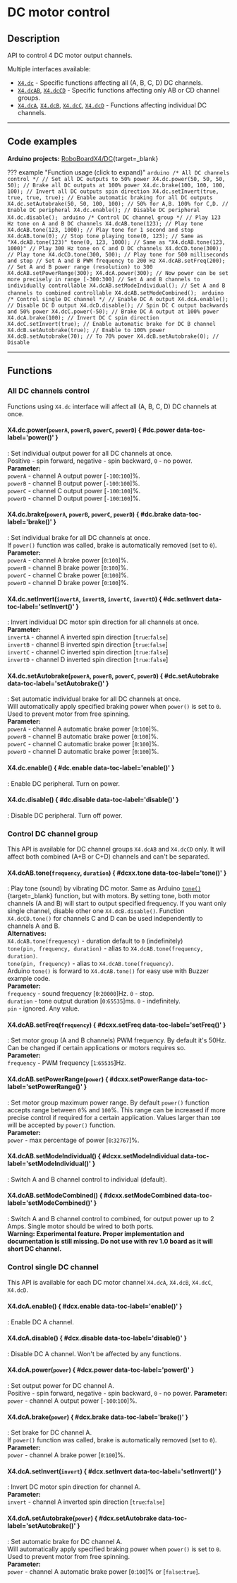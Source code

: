 # DC motor control

## Description

API to control 4 DC motor output channels.

Multiple interfaces available:  
- [`X4.dc`](#all-dc-channels-control) - Specific functions affecting all (A, B, C, D) DC channels.  
- [`X4.dcAB`](#control-dc-channel-group), [`X4.dcCD`](#control-dc-channel-group) - Specific functions affecting only AB or CD channel groups.  
- [`X4.dcA`](#control-single-dc-channel), [`X4.dcB`](#control-single-dc-channel), [`X4.dcC`](#control-single-dc-channel), [`X4.dcD`](#control-single-dc-channel) - Functions affecting individual DC channels.  

***

## Code examples

**Arduino projects:** [RoboBoardX4/DC](https://github.com/totemmaker/TotemArduinoBoards/tree/master/libraries/TotemX4/examples/DC){target=_blank}

??? example "Function usage (click to expand)"
    ```arduino
    /* All DC channels control */
    // Set all DC outputs to 50% power
    X4.dc.power(50, 50, 50, 50);
    // Brake all DC outputs at 100% power
    X4.dc.brake(100, 100, 100, 100);
    // Invert all DC outputs spin direction
    X4.dc.setInvert(true, true, true, true);
    // Enable automatic braking for all DC outputs
    X4.dc.setAutobrake(50, 50, 100, 100); // 50% for A,B. 100% for C,D.
    // Enable DC peripheral
    X4.dc.enable();
    // Disable DC peripheral
    X4.dc.disable();
    ```
    ```arduino
    /* Control DC channel group */
    // Play 123 Hz tone on A and B DC channels
    X4.dcAB.tone(123); // Play tone
    X4.dcAB.tone(123, 1000); // Play tone for 1 second and stop
    X4.dcAB.tone(0); // Stop tone playing
    tone(0, 123); // Same as "X4.dcAB.tone(123)"
    tone(0, 123, 1000); // Same as "X4.dcAB.tone(123, 1000)"
    // Play 300 Hz tone on C and D DC channels
    X4.dcCD.tone(300); // Play tone
    X4.dcCD.tone(300, 500); // Play tone for 500 milliseconds and stop
    // Set A and B PWM frequency to 200 Hz
    X4.dcAB.setFreq(200);
    // Set A and B power range (resolution) to 300
    X4.dcAB.setPowerRange(300);
    X4.dcA.power(300); // Now power can be set more precisely in range [-300:300]
    // Set A and B channels to individually controllable
    X4.dcAB.setModeIndividual();
    // Set A and B channels to combined controllable
    X4.dcAB.setModeCombined();
    ```
    ```arduino
    /* Control single DC channel */
    // Enable DC A output
    X4.dcA.enable();
    // Disable DC D output
    X4.dcD.disable();
    // Spin DC C output backwards and 50% power
    X4.dcC.power(-50);
    // Brake DC A output at 100% power
    X4.dcA.brake(100);
    // Invert DC C spin direction
    X4.dcC.setInvert(true);
    // Enable automatic brake for DC B channel
    X4.dcB.setAutobrake(true); // Enable to 100% power
    X4.dcB.setAutobrake(70); // To 70% power
    X4.dcB.setAutobrake(0); // Disable
    ```

***

## Functions

### All DC channels control

Functions using `X4.dc` interface will affect all (A, B, C, D) DC channels at once.  

#### X4.dc.power(`powerA`, `powerB`, `powerC`, `powerD`) { #dc.power data-toc-label='power()' }
: Set individual output power for all DC channels at once.  
Positive - spin forward, negative - spin backward, `0` - no power.  
**Parameter:**  
`powerA` - channel A output power [`-100`:`100`]%.  
`powerB` - channel B output power [`-100`:`100`]%.  
`powerC` - channel C output power [`-100`:`100`]%.  
`powerD` - channel D output power [`-100`:`100`]%.  

#### X4.dc.brake(`powerA`, `powerB`, `powerC`, `powerD`) { #dc.brake data-toc-label='brake()' }
: Set individual brake for all DC channels at once.  
If `power()` function was called, brake is automatically removed (set to `0`).  
**Parameter:**  
`powerA` - channel A brake power [`0`:`100`]%.  
`powerB` - channel B brake power [`0`:`100`]%.  
`powerC` - channel C brake power [`0`:`100`]%.  
`powerD` - channel D brake power [`0`:`100`]%.  

#### X4.dc.setInvert(`invertA`, `invertB`, `invertC`, `invertD`) { #dc.setInvert data-toc-label='setInvert()' }
: Invert individual DC motor spin direction for all channels at once.  
**Parameter:**  
`invertA` - channel A inverted spin direction [`true`:`false`]  
`invertB` - channel B inverted spin direction [`true`:`false`]  
`invertC` - channel C inverted spin direction [`true`:`false`]  
`invertD` - channel D inverted spin direction [`true`:`false`]  

#### X4.dc.setAutobrake(`powerA`, `powerB`, `powerC`, `powerD`) { #dc.setAutobrake data-toc-label='setAutobrake()' }
: Set automatic individual brake for all DC channels at once.  
Will automatically apply specified braking power when `power()` is set to `0`.  
Used to prevent motor from free spinning.  
**Parameter:**  
`powerA` - channel A automatic brake power [`0`:`100`]%.  
`powerB` - channel B automatic brake power [`0`:`100`]%.  
`powerC` - channel C automatic brake power [`0`:`100`]%.  
`powerD` - channel D automatic brake power [`0`:`100`]%.  

#### X4.dc.enable() { #dc.enable data-toc-label='enable()' }
: Enable DC peripheral. Turn on power.  

#### X4.dc.disable() { #dc.disable data-toc-label='disable()' }
: Disable DC peripheral. Turn off power.  


### Control DC channel group

This API is available for DC channel groups `X4.dcAB` and `X4.dcCD` only. It will affect both combined (A+B or C+D) channels and can't be separated.  

#### X4.dcAB.tone(`frequency`, `duration`) { #dcxx.tone data-toc-label='tone()' }
: Play tone (sound) by vibrating DC motor. Same as Arduino [`tone()`](https://www.arduino.cc/reference/en/language/functions/advanced-io/tone/){target=_blank} function, but with motors. By setting tone, both motor channels (A and B) will start to output specified frequency. If you want only single channel, disable other one `X4.dcB.disable()`. Function `X4.dcCD.tone()` for channels C and D can be used independently to channels A and B.  
**Alternatives:**  
`X4.dcAB.tone(frequency)` - duration default to `0` (indefinitely)  
`tone(pin, frequency, duration)` - alias to `X4.dcAB.tone(frequency, duration)`.  
`tone(pin, frequency)` - alias to `X4.dcAB.tone(frequency)`.  
Arduino `tone()` is forward to `X4.dcAB.tone()` for easy use with Buzzer example code.  
**Parameter:**  
`frequency` - sound frequency [`0`:`20000`]Hz. `0` - stop.  
`duration` - tone output duration [`0`:`65535`]ms. `0` - indefinitely.  
`pin` - ignored. Any value.  

#### X4.dcAB.setFreq(`frequency`) { #dcxx.setFreq data-toc-label='setFreq()' }
: Set motor group (A and B channels) PWM frequency. By default it's 50Hz. Can be changed if certain applications or motors requires so.  
**Parameter:**  
`frequency` - PWM frequency [`1`:`65535`]Hz.  

#### X4.dcAB.setPowerRange(`power`) { #dcxx.setPowerRange data-toc-label='setPowerRange()' }
: Set motor group maximum power range. By default `power()` function accepts range between `0`% and `100`%. This range can be increased if more precise control if required for a certain application. Values larger than `100` will be accepted by `power()` function.  
**Parameter:**  
`power` - max percentage of power [`0`:`32767`]%.

#### X4.dcAB.setModeIndividual() { #dcxx.setModeIndividual data-toc-label='setModeIndividual()' }
: Switch A and B channel control to individual (default).  

#### X4.dcAB.setModeCombined() { #dcxx.setModeCombined data-toc-label='setModeCombined()' }
: Switch A and B channel control to combined, for output power up to 2 Amps. Single motor should be wired to both ports.  
**Warning: Experimental feature. Proper implementation and documentation is still missing. Do not use with rev 1.0 board as it will short DC channel.**  

### Control single DC channel

This API is available for each DC motor channel `X4.dcA`, `X4.dcB`, `X4.dcC`, `X4.dcD`.  

#### X4.dcA.enable() { #dcx.enable data-toc-label='enable()' }
: Enable DC A channel.  

#### X4.dcA.disable() { #dcx.disable data-toc-label='disable()' }
: Disable DC A channel. Won't be affected by any functions.  

#### X4.dcA.power(`power`) { #dcx.power data-toc-label='power()' }
: Set output power for DC channel A.  
Positive - spin forward, negative - spin backward, `0` - no power.
**Parameter:**  
`power` - channel A output power [`-100`:`100`]%.

#### X4.dcA.brake(`power`) { #dcx.brake data-toc-label='brake()' }
: Set brake for DC channel A.  
If `power()` function was called, brake is automatically removed (set to `0`).  
**Parameter:**  
`power` - channel A brake power [`0`:`100`]%.

#### X4.dcA.setInvert(`invert`) { #dcx.setInvert data-toc-label='setInvert()' }
: Invert DC motor spin direction for channel A.  
**Parameter:**  
`invert` - channel A inverted spin direction [`true`:`false`]  

#### X4.dcA.setAutobrake(`power`) { #dcx.setAutobrake data-toc-label='setAutobrake()' }
: Set automatic brake for DC channel A.  
Will automatically apply specified braking power when `power()` is set to `0`.  
Used to prevent motor from free spinning.  
**Parameter:**  
`power` - channel A automatic brake power [`0`:`100`]% or [`false`:`true`].
